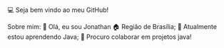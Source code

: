 💻 Seja bem vindo ao meu GitHub!


  

Sobre mim:
👋 Olá, eu sou Jonathan
🏠 Região de Brasília;
🌱 Atualmente estou aprendendo Java;
💞️ Procuro colaborar em projetos java!
